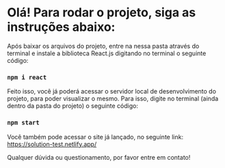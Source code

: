 # Olá! Para rodar o projeto, siga as instruções abaixo:

Após baixar os arquivos do projeto, entre na nessa pasta através do terminal e instale a biblioteca React.js digitando no terminal o seguinte código:

### `npm i react`

Feito isso, você já poderá acessar o servidor local de desenvolvimento do projeto, para poder visualizar o mesmo. Para isso, digite no terminal (ainda dentro da pasta do projeto) o seguinte código:

### `npm start`

Você também pode acessar o site já lançado, no seguinte link: https://solution-test.netlify.app/

Qualquer dúvida ou questionamento, por favor entre em contato!
